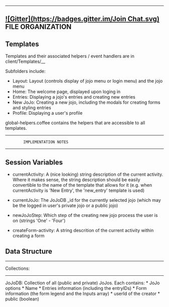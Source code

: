 -------------------------------------------
[![Gitter](https://badges.gitter.im/Join Chat.svg)](https://gitter.im/jtadmor/jojo?utm_source=badge&utm_medium=badge&utm_campaign=pr-badge&utm_content=badge)
			FILE ORGANIZATION 
-------------------------------------------

Templates
---------

Templates and their associated helpers / event handlers are in client/Templates/__

Subfolders include: 

* Layout: Layout (controls display of jojo menu or login menu) and the jojo menu
* Home: The welcome page, displayed upon loging in
* Entries: Displaying a jojo's entries and creating new entries
* New JoJo: Creating a new jojo, including the modals for creating forms and styling entries
* Profile: Displaying a user's profile

global-helpers.coffee contains the helpers that are accessible to all templates.


-------------------------------------------
			IMPLEMENTATION NOTES
-------------------------------------------


Session Variables
------------------

* currentActivity: A (nice looking) string description of the current activity. Where it makes sense, the string description should be easily convertible to the name of the template that allows for it (e.g. when currentActivity is 'New Entry', the 'new_entry' template is used)

* currentJoJo: The JoJoDB _id for the currently selected jojo (which may be the logged in user's private jojo or a public jojo) 

* newJoJoStep: Which step of the creating new jojo process the user is on (strings 'One' - 'Four')

* createForm-activity: A string descrition of the current activity within creating a form


Data Structure
----------------

************

Collections:

************

JoJoDB: Collection of all (public and private) JoJos. Each contains:
	* JoJo options
	* Name
	* Entries information (including the entryIDs)
	* Form information (the form legend and the Inputs array)
	* userId of the creator
	* public (boolean)

